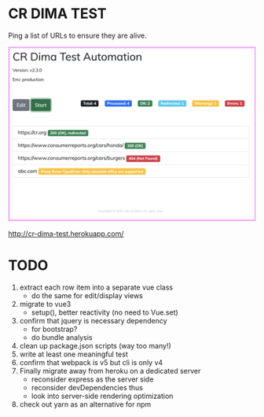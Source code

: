 # CR DIMA TEST

Ping a list of URLs to ensure they are alive.

![example](docs/sample.png)

http://cr-dima-test.herokuapp.com/

# TODO

1. extract each row item into a separate vue class
   * do the same for edit/display views
1. migrate to vue3
   * setup(), better reactivity (no need to Vue.set)
1. confirm that jquery is necessary dependency
   * for bootstrap?
   * do bundle analysis
1. clean up package.json scripts (way too many!)
1. write at least one meaningful test
1. confirm that webpack is v5 but cli is only v4
1. Finally migrate away from heroku on a dedicated server
   * reconsider express as the server side
   * reconsider devDependencies thus
   * look into server-side rendering optimization
1. check out yarn as an alternative for npm
